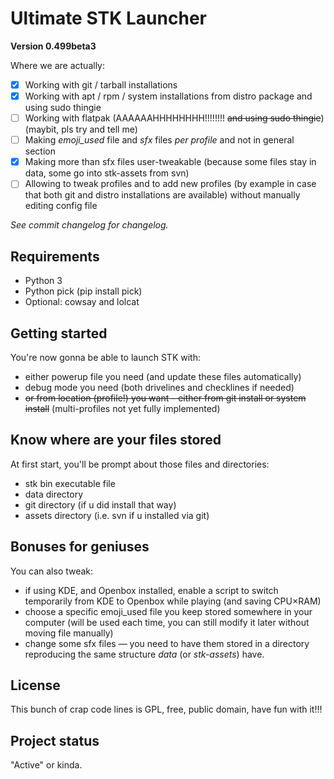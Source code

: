 # Ultimate STK Launcher

**Version 0.499beta3**

Where we are actually:

- [x] Working with git / tarball installations
- [x] Working with apt / rpm / system installations from distro package and using sudo thingie
- [ ] Working with flatpak (AAAAAAHHHHHHHH!!!!!!!! ~~and using sudo thingie~~) (maybit, pls try and tell me)
- [ ] Making *emoji_used* file and *sfx* files _per profile_ and not in general section
- [x] Making more than sfx files user-tweakable (because some files stay in data, some go into stk-assets from svn)
- [ ] Allowing to tweak profiles and to add new profiles (by example in case that both git and distro installations are available) without manually editing config file

*See commit changelog for changelog.*

## Requirements

- Python 3
- Python pick (pip install pick)
- Optional: cowsay and lolcat

## Getting started

You're now gonna be able to launch STK with:

- either powerup file you need (and update these files automatically)
- debug mode you need (both drivelines and checklines if needed)
- ~~or from location (profile!) you want – either from git install or system install~~ (multi-profiles not yet fully implemented)

## Know where are your files stored

At first start, you'll be prompt about those files and directories:
- stk bin executable file
- data directory
- git directory (if u did install that way)
- assets directory (i.e. svn if u installed via git)

## Bonuses for geniuses

You can also tweak:
- if using KDE, and Openbox installed, enable a script to switch temporarily from KDE to Openbox while playing (and saving CPU×RAM)
- choose a specific emoji_used file you keep stored somewhere in your computer (will be used each time, you can still modify it later without moving file manually)
- change some sfx files — you need to have them stored in a directory reproducing the same structure _data_ (or _stk-assets_) have. 

## License
This bunch of crap code lines is GPL, free, public domain, have fun with it!!!

## Project status
"Active" or kinda.
